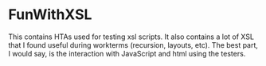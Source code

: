 FunWithXSL
==========
This contains HTAs used for testing xsl scripts. It also contains a lot of XSL that I found useful during workterms (recursion, layouts, etc).
The best part, I would say, is the interaction with JavaScript and html using the testers.
